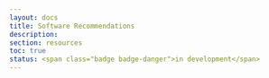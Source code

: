 ```yaml
---
layout: docs
title: Software Recommendations
description:
section: resources
toc: true
status: <span class="badge badge-danger">in development</span>
---
```

